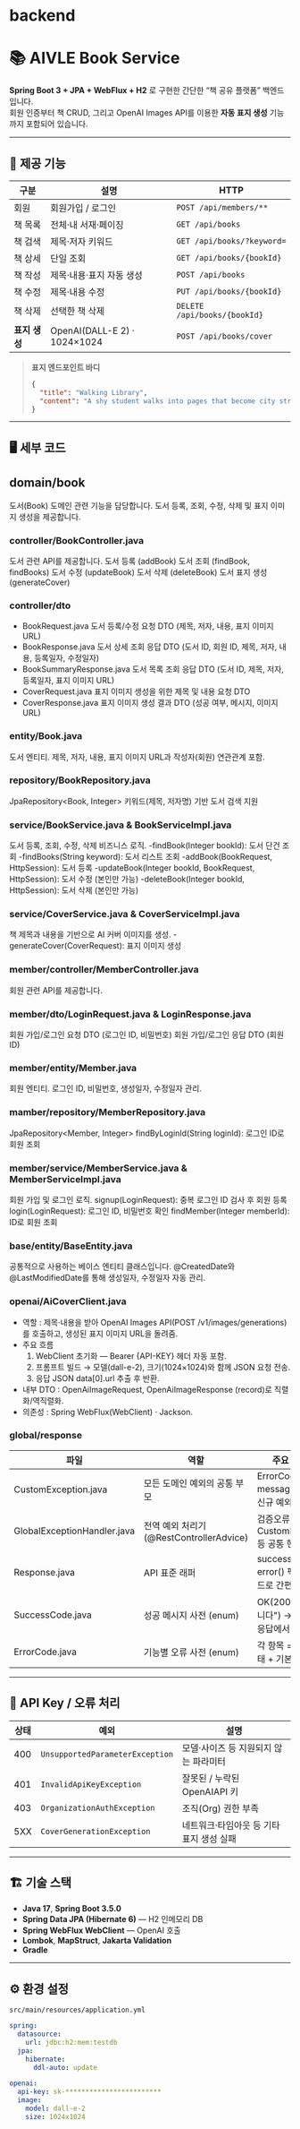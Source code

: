 # backend

# 📚 AIVLE Book Service

**Spring Boot 3 + JPA + WebFlux + H2** 로 구현한 간단한 “책 공유 플랫폼” 백엔드입니다.  
회원 인증부터 책 CRUD, 그리고 OpenAI Images API를 이용한 **자동 표지 생성** 기능까지 포함되어 있습니다.

---

## 🌟 제공 기능

| 구분 | 설명                        | HTTP                         |
|------|---------------------------|------------------------------|
| 회원 | 회원가입 / 로그인                | `POST /api/members/**`       |
| 책 목록 | 전체·내 서재·페이징               | `GET /api/books`             |
| 책 검색 | 제목·저자 키워드                 | `GET /api/books/?keyword=`   |
| 책 상세 | 단일 조회                     | `GET /api/books/{bookId}`    |
| 책 작성 | 제목·내용·표지 자동 생성            | `POST /api/books`            |
| 책 수정 | 제목·내용 수정                  | `PUT /api/books/{bookId}`    |
| 책 삭제 | 선택한 책 삭제                  | `DELETE /api/books/{bookId}` |
| **표지 생성** | OpenAI(DALL-E 2) · 1024×1024 | `POST /api/books/cover`      |

> **표지 엔드포인트 바디**
> ```json
> {
>   "title": "Walking Library",
>   "content": "A shy student walks into pages that become city streets…"
> }
> ```

---
## 🖥️ 세부 코드
## domain/book
도서(Book) 도메인 관련 기능을 담당합니다.
도서 등록, 조회, 수정, 삭제 및 표지 이미지 생성을 제공합니다.

### controller/BookController.java
도서 관련 API를 제공합니다.
도서 등록 (addBook)
도서 조회 (findBook, findBooks)
도서 수정 (updateBook)
도서 삭제 (deleteBook)
도서 표지 생성 (generateCover)

### controller/dto
- BookRequest.java
도서 등록/수정 요청 DTO (제목, 저자, 내용, 표지 이미지 URL)
- BookResponse.java
도서 상세 조회 응답 DTO (도서 ID, 회원 ID, 제목, 저자, 내용, 등록일자, 수정일자)
- BookSummaryResponse.java
도서 목록 조회 응답 DTO (도서 ID, 제목, 저자, 등록일자, 표지 이미지 URL)
- CoverRequest.java
표지 이미지 생성을 위한 제목 및 내용 요청 DTO
- CoverResponse.java
표지 이미지 생성 결과 DTO (성공 여부, 메시지, 이미지 URL)

### entity/Book.java
도서 엔티티. 제목, 저자, 내용, 표지 이미지 URL과 작성자(회원) 연관관계 포함.

### repository/BookRepository.java
JpaRepository<Book, Integer>
키워드(제목, 저자명) 기반 도서 검색 지원

### service/BookService.java & BookServiceImpl.java
도서 등록, 조회, 수정, 삭제 비즈니스 로직.
  -findBook(Integer bookId): 도서 단건 조회
  -findBooks(String keyword): 도서 리스트 조회
  -addBook(BookRequest, HttpSession): 도서 등록
  -updateBook(Integer bookId, BookRequest, HttpSession): 도서 수정 (본인만 가능)
  -deleteBook(Integer bookId, HttpSession): 도서 삭제 (본인만 가능)

### service/CoverService.java & CoverServiceImpl.java
책 제목과 내용을 기반으로 AI 커버 이미지를 생성.
-generateCover(CoverRequest): 표지 이미지 생성

### member/controller/MemberController.java
회원 관련 API를 제공합니다.

### member/dto/LoginRequest.java & LoginResponse.java
회원 가입/로그인 요청 DTO (로그인 ID, 비밀번호)
회원 가입/로그인 응답 DTO (회원 ID)

### member/entity/Member.java
회원 엔티티. 로그인 ID, 비밀번호, 생성일자, 수정일자 관리.

### mamber/repository/MemberRepository.java
JpaRepository<Member, Integer>
findByLoginId(String loginId): 로그인 ID로 회원 조회

### member/service/MemberService.java & MemberServiceImpl.java
회원 가입 및 로그인 로직.
signup(LoginRequest): 중복 로그인 ID 검사 후 회원 등록
login(LoginRequest): 로그인 ID, 비밀번호 확인
findMember(Integer memberId): ID로 회원 조회

### base/entity/BaseEntity.java
공통적으로 사용하는 베이스 엔티티 클래스입니다.
@CreatedDate와 @LastModifiedDate를 통해 생성일자, 수정일자 자동 관리.

### openai/AiCoverClient.java
- 역할 : 제목·내용을 받아 OpenAI Images API(POST /v1/images/generations)를 호출하고, 생성된 표지 이미지 URL을 돌려줌.
- 주요 흐름
  1. WebClient 초기화 — Bearer {API-KEY} 헤더 자동 포함.
  2.  프롬프트 빌드 → 모델(dall-e-2), 크기(1024×1024)와 함께 JSON 요청 전송.
  3. 응답 JSON data[0].url 추출 후 반환.
- 내부 DTO : OpenAiImageRequest, OpenAiImageResponse (record)로 직렬화/역직렬화.
- 의존성 : Spring WebFlux(WebClient) ‧ Jackson.

### global/response
| 파일                   | 역할                             | 주요 포인트                             |
|----------------------|--------------------------------|------------------------------------|
| CustomException.java | 모든 도메인 예외의 공통 부모 | ErrorCode, message 보관 및 신규 예외 추가   |
| GlobalExceptionHandler.java      | 전역 예외 처리기 (@RestControllerAdvice)	       | 검증오류, CustomException 등 공통 핸들링     |
| Response.java                 | API 표준 래퍼    | success() / error() 팩토리 메서드로 간편 생성 |
| SuccessCode.java                  | 성공 메시지 사전 (enum)	     | OK(200, "성공입니다") -> 모든 성공 응답에서 재사용 |
| ErrorCode.java              | 기능별 오류 사전 (enum)      | 각 항목 = HTTP 상태 + 기본 메시지            |


---


## 🔑 API Key / 오류 처리
| 상태  | 예외                              | 설명                     |
|-----|---------------------------------|------------------------|
| 400 | `UnsupportedParameterException` | 모델·사이즈 등 지원되지 않는 파라미터  |
| 401 | `InvalidApiKeyException`        | 잘못된 / 누락된 OpenAIAPI 키 |
| 403 | `OrganizationAuthException`     | 조직(Org) 권한 부족          |
| 5XX | `CoverGenerationException`      | 네트워크·타임아웃 등 기타 표지 생성 실패                     |


---

## 🏗️ 기술 스택

- **Java 17**, **Spring Boot 3.5.0**
- **Spring Data JPA (Hibernate 6)** — H2 인메모리 DB
- **Spring WebFlux WebClient** — OpenAI 호출
- **Lombok**, **MapStruct**, **Jakarta Validation**
- **Gradle**

---

## ⚙️ 환경 설정

`src/main/resources/application.yml`

```yaml
spring:
  datasource:
    url: jdbc:h2:mem:testdb
  jpa:
    hibernate:
      ddl-auto: update

openai:
  api-key: sk-************************               
  image:
    model: dall-e-2
    size: 1024x1024
